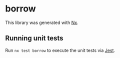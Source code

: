 # borrow

This library was generated with [Nx](https://nx.dev).

## Running unit tests

Run `nx test borrow` to execute the unit tests via [Jest](https://jestjs.io).
